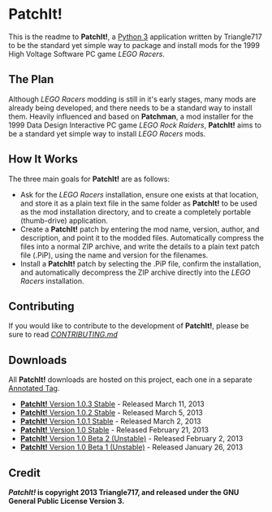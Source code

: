PatchIt!
========

This is the readme to **PatchIt!**, a [Python 3](http://www.python.org) application written by Triangle717 to be the standard yet simple way to
package and install mods for the 1999 High Voltage Software PC game *LEGO Racers*.

The Plan
--------

Although *LEGO Racers* modding is still in it's early stages, many mods are already being developed, and there 
needs to be a standard way to install them. Heavily influenced and based on **Patchman**, a mod installer for 
the 1999 Data Design Interactive PC game *LEGO Rock Raiders*, **PatchIt!** aims to be a standard yet simple way 
to install *LEGO Racers* mods.

How It Works
------------

The three main goals for **PatchIt!** are as follows:

* Ask for the *LEGO Racers* installation, ensure one exists at that location, and store it as a plain text file in the same folder as **PatchIt!** to be used 
as the mod installation directory, and to create a completely portable (thumb-drive) application.
* Create a **PatchIt!** patch by entering the mod name, version, author, and description, and point it to the modded files. Automatically compress the files 
into a normal ZIP archive, and write the details to a plain text patch file (.PiP), using the name and version for the filenames.
* Install a **PatchIt!** patch by selecting the .PiP file, confirm the installation, and automatically decompress the ZIP archive directly into the *LEGO 
Racers* installation.

Contributing
------------

If you would like to contribute to the development of **PatchIt!**, please be sure to read [*CONTRIBUTING.md*](Documentation/CONTRIBUTING.md)

Downloads
---------

All **PatchIt!** downloads are hosted on this project, each one in a separate [Annotated Tag](https://github.com/le717/PatchIt/tags). 

* [**PatchIt!** Version 1.0.3 Stable](https://github.com/le717/PatchIt/tree/V1.0.3Stable) - Released March 11, 2013
* [**PatchIt!** Version 1.0.2 Stable](https://github.com/le717/PatchIt/tree/V1.0.2Stable) - Released March 5, 2013
* [**PatchIt!** Version 1.0.1 Stable](https://github.com/le717/PatchIt/tree/V1.0.1Stable) - Released March 2, 2013
* [**PatchIt!** Version 1.0 Stable](https://github.com/le717/PatchIt/tree/V1.0Stable) - Released February 21, 2013
* [**PatchIt!** Version 1.0 Beta 2 (Unstable)](https://github.com/le717/PatchIt/tree/V1.0b2) - Released February 2, 2013
* [**PatchIt!** Version 1.0 Beta 1 (Unstable)](https://github.com/le717/PatchIt/tree/V1.0b1) - Released January 26, 2013

Credit
------
***PatchIt!* is copyright 2013 Triangle717, and released under the GNU General Public License Version 3.**